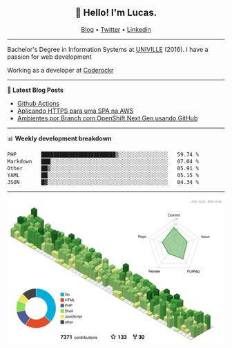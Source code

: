 <h2 align="center">👋 Hello! I'm Lucas.</h2>
<p align="center">
  <a href="https://www.lucassabreu.net.br/">Blog</a> •
  <a href="https://twitter.com/lucassabreu">Twitter</a> •
  <a href="https://www.linkedin.com/in/lucassantosabreu/">Linkedin</a>
</p>

---

Bachelor's Degree in Information Systems at [UNIVILLE](https://www.univille.edu.br//en/index/593619) (2016).
I have a passion for web development

Working as a developer at [Coderockr](https://github.com/Coderockr)

---

**📝 Latest Blog Posts**

<!-- BLOG-POST-LIST:START -->
- [Github Actions](https://www.lucassabreu.net.br/post/github-actions/)
- [Aplicando HTTPS para uma SPA na AWS](https://www.lucassabreu.net.br/post/aplicando-https-para-uma-spa-na-aws/)
- [Ambientes por Branch com OpenShift Next Gen usando GitHub](https://www.lucassabreu.net.br/post/ambientes-por-branch-com-openshift-next-gen-usando-github/)
<!-- BLOG-POST-LIST:END -->

---

📊 **Weekly development breakdown**
<!--START_SECTION:waka-->
```text
PHP        ████████████████████████▒░░░░░░░░░░░░░░░░   59.74 % 
Markdown   ███░░░░░░░░░░░░░░░░░░░░░░░░░░░░░░░░░░░░░░   07.04 % 
Other      ██▒░░░░░░░░░░░░░░░░░░░░░░░░░░░░░░░░░░░░░░   05.91 % 
YAML       ██░░░░░░░░░░░░░░░░░░░░░░░░░░░░░░░░░░░░░░░   05.15 % 
JSON       █▓░░░░░░░░░░░░░░░░░░░░░░░░░░░░░░░░░░░░░░░   04.34 % 
```
<!--END_SECTION:waka-->

---

![](./profile-3d-contrib/profile-green-animate.svg)

<!-- vim: spelllang=en
